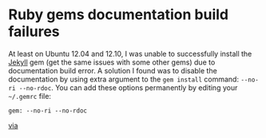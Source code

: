 # Ruby gems documentation build failures
At least on Ubuntu 12.04 and 12.10, I was unable to successfully install the [Jekyll](http://jekyllrb.com/) gem (get the same issues with some other gems) due
to documentation build error.
A solution I found was to disable the documentation by using extra argument to the `gem install` command: `--no-ri --no-rdoc`.
You can add these options permanently by editing your `~/.gemrc` file:

	gem: --no-ri --no-rdoc

[via](http://nathanhoad.net/how-to-stop-rubygems-automatically-installing-documentation)